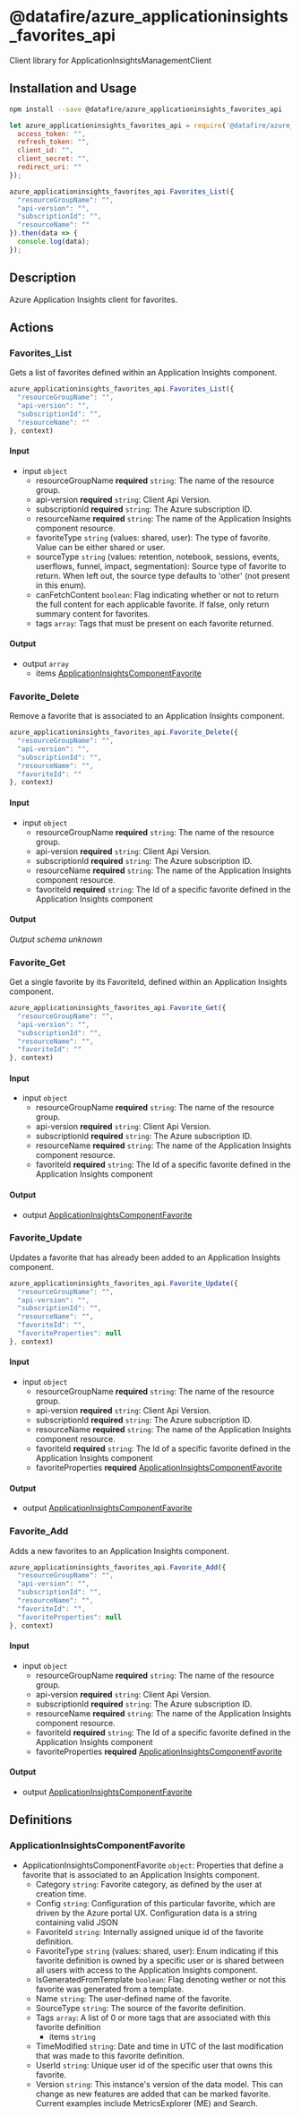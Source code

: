 # @datafire/azure_applicationinsights_favorites_api

Client library for ApplicationInsightsManagementClient

## Installation and Usage
```bash
npm install --save @datafire/azure_applicationinsights_favorites_api
```
```js
let azure_applicationinsights_favorites_api = require('@datafire/azure_applicationinsights_favorites_api').create({
  access_token: "",
  refresh_token: "",
  client_id: "",
  client_secret: "",
  redirect_uri: ""
});

azure_applicationinsights_favorites_api.Favorites_List({
  "resourceGroupName": "",
  "api-version": "",
  "subscriptionId": "",
  "resourceName": ""
}).then(data => {
  console.log(data);
});
```

## Description

Azure Application Insights client for favorites.

## Actions

### Favorites_List
Gets a list of favorites defined within an Application Insights component.


```js
azure_applicationinsights_favorites_api.Favorites_List({
  "resourceGroupName": "",
  "api-version": "",
  "subscriptionId": "",
  "resourceName": ""
}, context)
```

#### Input
* input `object`
  * resourceGroupName **required** `string`: The name of the resource group.
  * api-version **required** `string`: Client Api Version.
  * subscriptionId **required** `string`: The Azure subscription ID.
  * resourceName **required** `string`: The name of the Application Insights component resource.
  * favoriteType `string` (values: shared, user): The type of favorite. Value can be either shared or user.
  * sourceType `string` (values: retention, notebook, sessions, events, userflows, funnel, impact, segmentation): Source type of favorite to return. When left out, the source type defaults to 'other' (not present in this enum).
  * canFetchContent `boolean`: Flag indicating whether or not to return the full content for each applicable favorite. If false, only return summary content for favorites.
  * tags `array`: Tags that must be present on each favorite returned.

#### Output
* output `array`
  * items [ApplicationInsightsComponentFavorite](#applicationinsightscomponentfavorite)

### Favorite_Delete
Remove a favorite that is associated to an Application Insights component.


```js
azure_applicationinsights_favorites_api.Favorite_Delete({
  "resourceGroupName": "",
  "api-version": "",
  "subscriptionId": "",
  "resourceName": "",
  "favoriteId": ""
}, context)
```

#### Input
* input `object`
  * resourceGroupName **required** `string`: The name of the resource group.
  * api-version **required** `string`: Client Api Version.
  * subscriptionId **required** `string`: The Azure subscription ID.
  * resourceName **required** `string`: The name of the Application Insights component resource.
  * favoriteId **required** `string`: The Id of a specific favorite defined in the Application Insights component

#### Output
*Output schema unknown*

### Favorite_Get
Get a single favorite by its FavoriteId, defined within an Application Insights component.


```js
azure_applicationinsights_favorites_api.Favorite_Get({
  "resourceGroupName": "",
  "api-version": "",
  "subscriptionId": "",
  "resourceName": "",
  "favoriteId": ""
}, context)
```

#### Input
* input `object`
  * resourceGroupName **required** `string`: The name of the resource group.
  * api-version **required** `string`: Client Api Version.
  * subscriptionId **required** `string`: The Azure subscription ID.
  * resourceName **required** `string`: The name of the Application Insights component resource.
  * favoriteId **required** `string`: The Id of a specific favorite defined in the Application Insights component

#### Output
* output [ApplicationInsightsComponentFavorite](#applicationinsightscomponentfavorite)

### Favorite_Update
Updates a favorite that has already been added to an Application Insights component.


```js
azure_applicationinsights_favorites_api.Favorite_Update({
  "resourceGroupName": "",
  "api-version": "",
  "subscriptionId": "",
  "resourceName": "",
  "favoriteId": "",
  "favoriteProperties": null
}, context)
```

#### Input
* input `object`
  * resourceGroupName **required** `string`: The name of the resource group.
  * api-version **required** `string`: Client Api Version.
  * subscriptionId **required** `string`: The Azure subscription ID.
  * resourceName **required** `string`: The name of the Application Insights component resource.
  * favoriteId **required** `string`: The Id of a specific favorite defined in the Application Insights component
  * favoriteProperties **required** [ApplicationInsightsComponentFavorite](#applicationinsightscomponentfavorite)

#### Output
* output [ApplicationInsightsComponentFavorite](#applicationinsightscomponentfavorite)

### Favorite_Add
Adds a new favorites to an Application Insights component.


```js
azure_applicationinsights_favorites_api.Favorite_Add({
  "resourceGroupName": "",
  "api-version": "",
  "subscriptionId": "",
  "resourceName": "",
  "favoriteId": "",
  "favoriteProperties": null
}, context)
```

#### Input
* input `object`
  * resourceGroupName **required** `string`: The name of the resource group.
  * api-version **required** `string`: Client Api Version.
  * subscriptionId **required** `string`: The Azure subscription ID.
  * resourceName **required** `string`: The name of the Application Insights component resource.
  * favoriteId **required** `string`: The Id of a specific favorite defined in the Application Insights component
  * favoriteProperties **required** [ApplicationInsightsComponentFavorite](#applicationinsightscomponentfavorite)

#### Output
* output [ApplicationInsightsComponentFavorite](#applicationinsightscomponentfavorite)



## Definitions

### ApplicationInsightsComponentFavorite
* ApplicationInsightsComponentFavorite `object`: Properties that define a favorite that is associated to an Application Insights component.
  * Category `string`: Favorite category, as defined by the user at creation time.
  * Config `string`: Configuration of this particular favorite, which are driven by the Azure portal UX. Configuration data is a string containing valid JSON
  * FavoriteId `string`: Internally assigned unique id of the favorite definition.
  * FavoriteType `string` (values: shared, user): Enum indicating if this favorite definition is owned by a specific user or is shared between all users with access to the Application Insights component.
  * IsGeneratedFromTemplate `boolean`: Flag denoting wether or not this favorite was generated from a template.
  * Name `string`: The user-defined name of the favorite.
  * SourceType `string`: The source of the favorite definition.
  * Tags `array`: A list of 0 or more tags that are associated with this favorite definition
    * items `string`
  * TimeModified `string`: Date and time in UTC of the last modification that was made to this favorite definition.
  * UserId `string`: Unique user id of the specific user that owns this favorite.
  * Version `string`: This instance's version of the data model. This can change as new features are added that can be marked favorite. Current examples include MetricsExplorer (ME) and Search.


